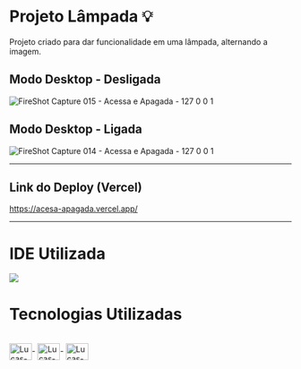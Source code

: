# Projeto Lâmpada 💡
Projeto criado para dar funcionalidade em uma lâmpada, alternando a imagem.

## Modo Desktop - Desligada
![FireShot Capture 015 - Acessa e Apagada - 127 0 0 1](https://user-images.githubusercontent.com/115199808/209884237-e9903d1e-f455-4250-92b5-6195defdee71.png)

## Modo Desktop - Ligada
![FireShot Capture 014 - Acessa e Apagada - 127 0 0 1](https://user-images.githubusercontent.com/115199808/209884239-e5f4e797-1e42-4f7c-9f0a-476a0d538fc2.png)

<hr>

## Link do Deploy (Vercel)

https://acesa-apagada.vercel.app/

<hr>

# IDE Utilizada

<div> 
<img src="https://img.shields.io/badge/Visual_Studio_Code-0078D4?style=for-the-badge&logo=visual%20studio%20code&logoColor=white">
</div>

# Tecnologias Utilizadas
<div style="display: inline_block"><br>
  <img align="center" alt="Lucas-HTML" height="30" width="40" src="https://cdn.jsdelivr.net/gh/devicons/devicon/icons/html5/html5-original.svg">-
  <img align="center" alt="Lucas-CSS" height="30" width="40" src="https://cdn.jsdelivr.net/gh/devicons/devicon/icons/css3/css3-original.svg">-
  <img align="center" alt="Lucas-Js" height="30" width="40" src="https://cdn.jsdelivr.net/gh/devicons/devicon/icons/javascript/javascript-original.svg">
</div>
